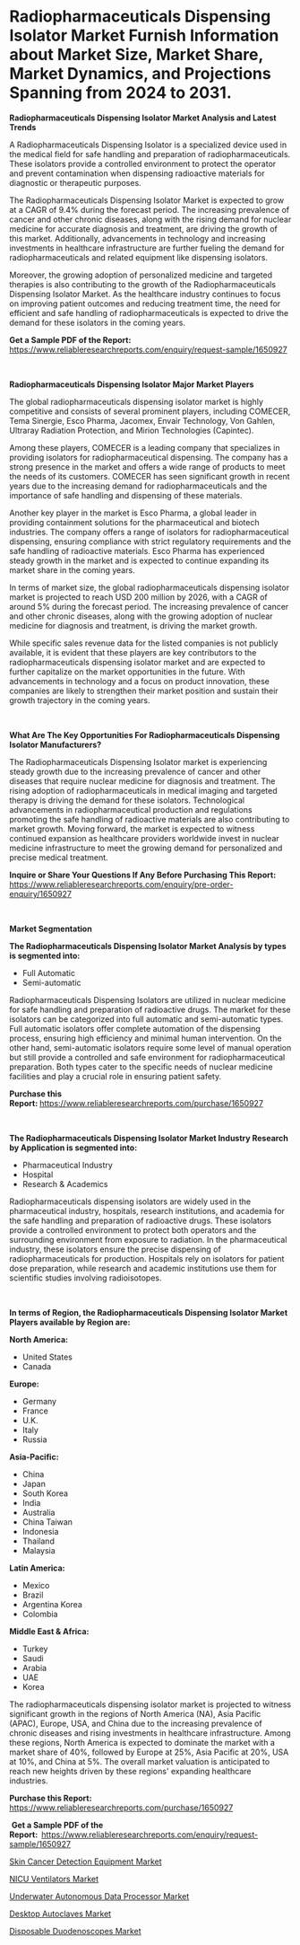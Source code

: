 <p><h1>Radiopharmaceuticals Dispensing Isolator Market Furnish Information about Market Size, Market Share, Market Dynamics, and Projections Spanning from 2024 to 2031.</h1></p><p><strong>Radiopharmaceuticals Dispensing Isolator Market Analysis and Latest Trends</strong></p>
<p><p>A Radiopharmaceuticals Dispensing Isolator is a specialized device used in the medical field for safe handling and preparation of radiopharmaceuticals. These isolators provide a controlled environment to protect the operator and prevent contamination when dispensing radioactive materials for diagnostic or therapeutic purposes.</p><p>The Radiopharmaceuticals Dispensing Isolator Market is expected to grow at a CAGR of 9.4% during the forecast period. The increasing prevalence of cancer and other chronic diseases, along with the rising demand for nuclear medicine for accurate diagnosis and treatment, are driving the growth of this market. Additionally, advancements in technology and increasing investments in healthcare infrastructure are further fueling the demand for radiopharmaceuticals and related equipment like dispensing isolators.</p><p>Moreover, the growing adoption of personalized medicine and targeted therapies is also contributing to the growth of the Radiopharmaceuticals Dispensing Isolator Market. As the healthcare industry continues to focus on improving patient outcomes and reducing treatment time, the need for efficient and safe handling of radiopharmaceuticals is expected to drive the demand for these isolators in the coming years.</p></p>
<p><strong>Get a Sample PDF of the Report:&nbsp;</strong> <a href="https://www.reliableresearchreports.com/enquiry/request-sample/1650927">https://www.reliableresearchreports.com/enquiry/request-sample/1650927</a></p>
<p>&nbsp;</p>
<p><strong>Radiopharmaceuticals Dispensing Isolator Major Market Players</strong></p>
<p><p>The global radiopharmaceuticals dispensing isolator market is highly competitive and consists of several prominent players, including COMECER, Tema Sinergie, Esco Pharma, Jacomex, Envair Technology, Von Gahlen, Ultraray Radiation Protection, and Mirion Technologies (Capintec). </p><p>Among these players, COMECER is a leading company that specializes in providing isolators for radiopharmaceutical dispensing. The company has a strong presence in the market and offers a wide range of products to meet the needs of its customers. COMECER has seen significant growth in recent years due to the increasing demand for radiopharmaceuticals and the importance of safe handling and dispensing of these materials.</p><p>Another key player in the market is Esco Pharma, a global leader in providing containment solutions for the pharmaceutical and biotech industries. The company offers a range of isolators for radiopharmaceutical dispensing, ensuring compliance with strict regulatory requirements and the safe handling of radioactive materials. Esco Pharma has experienced steady growth in the market and is expected to continue expanding its market share in the coming years.</p><p>In terms of market size, the global radiopharmaceuticals dispensing isolator market is projected to reach USD 200 million by 2026, with a CAGR of around 5% during the forecast period. The increasing prevalence of cancer and other chronic diseases, along with the growing adoption of nuclear medicine for diagnosis and treatment, is driving the market growth.</p><p>While specific sales revenue data for the listed companies is not publicly available, it is evident that these players are key contributors to the radiopharmaceuticals dispensing isolator market and are expected to further capitalize on the market opportunities in the future. With advancements in technology and a focus on product innovation, these companies are likely to strengthen their market position and sustain their growth trajectory in the coming years.</p></p>
<p>&nbsp;</p>
<p><strong>What Are The Key Opportunities For Radiopharmaceuticals Dispensing Isolator Manufacturers?</strong></p>
<p><p>The Radiopharmaceuticals Dispensing Isolator market is experiencing steady growth due to the increasing prevalence of cancer and other diseases that require nuclear medicine for diagnosis and treatment. The rising adoption of radiopharmaceuticals in medical imaging and targeted therapy is driving the demand for these isolators. Technological advancements in radiopharmaceutical production and regulations promoting the safe handling of radioactive materials are also contributing to market growth. Moving forward, the market is expected to witness continued expansion as healthcare providers worldwide invest in nuclear medicine infrastructure to meet the growing demand for personalized and precise medical treatment.</p></p>
<p><strong>Inquire or Share Your Questions If Any Before Purchasing This Report:</strong> <a href="https://www.reliableresearchreports.com/enquiry/pre-order-enquiry/1650927">https://www.reliableresearchreports.com/enquiry/pre-order-enquiry/1650927</a></p>
<p>&nbsp;</p>
<p><strong>Market Segmentation</strong></p>
<p><strong>The Radiopharmaceuticals Dispensing Isolator Market Analysis by types is segmented into:</strong></p>
<p><ul><li>Full Automatic</li><li>Semi-automatic</li></ul></p>
<p><p>Radiopharmaceuticals Dispensing Isolators are utilized in nuclear medicine for safe handling and preparation of radioactive drugs. The market for these isolators can be categorized into full automatic and semi-automatic types. Full automatic isolators offer complete automation of the dispensing process, ensuring high efficiency and minimal human intervention. On the other hand, semi-automatic isolators require some level of manual operation but still provide a controlled and safe environment for radiopharmaceutical preparation. Both types cater to the specific needs of nuclear medicine facilities and play a crucial role in ensuring patient safety.</p></p>
<p><strong>Purchase this Report:&nbsp;</strong><a href="https://www.reliableresearchreports.com/purchase/1650927">https://www.reliableresearchreports.com/purchase/1650927</a></p>
<p>&nbsp;</p>
<p><strong>The Radiopharmaceuticals Dispensing Isolator Market Industry Research by Application is segmented into:</strong></p>
<p><ul><li>Pharmaceutical Industry</li><li>Hospital</li><li>Research & Academics</li></ul></p>
<p><p>Radiopharmaceuticals dispensing isolators are widely used in the pharmaceutical industry, hospitals, research institutions, and academia for the safe handling and preparation of radioactive drugs. These isolators provide a controlled environment to protect both operators and the surrounding environment from exposure to radiation. In the pharmaceutical industry, these isolators ensure the precise dispensing of radiopharmaceuticals for production. Hospitals rely on isolators for patient dose preparation, while research and academic institutions use them for scientific studies involving radioisotopes.</p></p>
<p>&nbsp;</p>
<p><strong>In terms of Region, the Radiopharmaceuticals Dispensing Isolator Market Players available by Region are:</strong></p>
<p>
    <p> <strong> North America: </strong>
        <ul>
            <li>United States</li>
            <li>Canada</li>
        </ul>
        </p> 
    <p> <strong> Europe: </strong>
        <ul>
            <li>Germany</li>
            <li>France</li>
            <li>U.K.</li>
            <li>Italy</li>
            <li>Russia</li>
        </ul>
        </p> 
    <p> <strong> Asia-Pacific: </strong>
        <ul>
            <li>China</li>
            <li>Japan</li>
            <li>South Korea</li>
            <li>India</li>
            <li>Australia</li>
            <li>China Taiwan</li>
            <li>Indonesia</li>
            <li>Thailand</li>
            <li>Malaysia</li>
        </ul>
        </p> 
    <p> <strong> Latin America: </strong>
        <ul>
            <li>Mexico</li>
            <li>Brazil</li>
            <li>Argentina Korea</li>
            <li>Colombia</li>
        </ul>
        </p> 
    <p> <strong> Middle East & Africa: </strong>
        <ul>
            <li>Turkey</li>
            <li>Saudi</li>
            <li>Arabia</li>
            <li>UAE</li>
            <li>Korea</li>
        </ul>
    </p>
    </p>
<p><p>The radiopharmaceuticals dispensing isolator market is projected to witness significant growth in the regions of North America (NA), Asia Pacific (APAC), Europe, USA, and China due to the increasing prevalence of chronic diseases and rising investments in healthcare infrastructure. Among these regions, North America is expected to dominate the market with a market share of 40%, followed by Europe at 25%, Asia Pacific at 20%, USA at 10%, and China at 5%. The overall market valuation is anticipated to reach new heights driven by these regions' expanding healthcare industries.</p></p>
<p><strong>Purchase this Report: </strong><a href="https://www.reliableresearchreports.com/purchase/1650927">https://www.reliableresearchreports.com/purchase/1650927</a></p>
<p>&nbsp;<strong>Get a Sample PDF of the Report:&nbsp;&nbsp;</strong><a href="https://www.reliableresearchreports.com/enquiry/request-sample/1650927">https://www.reliableresearchreports.com/enquiry/request-sample/1650927</a></p>
<p><strong></strong></p>
<p><p><a href="https://github.com/okotobwrhuteie/Market-Research-Report-List-1/blob/main/skin-cancer-detection-equipment-market.md">Skin Cancer Detection Equipment Market</a></p><p><a href="https://medium.com/@abbieparker1942/nicu-ventilators-nbsp-market-focuses-on-market-share-size-and-projected-forecast-till-2031-81f959e4693f">NICU Ventilators Market</a></p><p><a href="https://github.com/ashepherd82/Market-Research-Report-List-3/blob/main/underwater-autonomous-data-processor-market.md">Underwater Autonomous Data Processor Market</a></p><p><a href="https://medium.com/p/abe863ba71e2/edit">Desktop Autoclaves Market</a></p><p><a href="https://issuu.com/reportprime-2/docs/disposable-duodenoscopes-market-size-2030.pptx">Disposable Duodenoscopes Market</a></p></p>